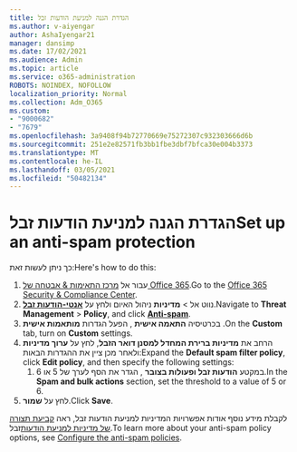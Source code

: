 ```yaml
---
title: הגדרת הגנה למניעת הודעות זבל
ms.author: v-aiyengar
author: AshaIyengar21
manager: dansimp
ms.date: 17/02/2021
ms.audience: Admin
ms.topic: article
ms.service: o365-administration
ROBOTS: NOINDEX, NOFOLLOW
localization_priority: Normal
ms.collection: Adm_O365
ms.custom:
- "9000682"
- "7679"
ms.openlocfilehash: 3a9408f94b72770669e75272307c932303666d6b
ms.sourcegitcommit: 251e2e82571fb3bb1fbe3dbf7bfca30e004b3373
ms.translationtype: MT
ms.contentlocale: he-IL
ms.lasthandoff: 03/05/2021
ms.locfileid: "50482134"
---
```

# <a name="set-up-an-anti-spam-protection"></a><span data-ttu-id="50c9d-102">הגדרת הגנה למניעת הודעות זבל</span><span class="sxs-lookup"><span data-stu-id="50c9d-102">Set up an anti-spam protection</span></span>

<span data-ttu-id="50c9d-103">כך ניתן לעשות זאת:</span><span class="sxs-lookup"><span data-stu-id="50c9d-103">Here's how to do this:</span></span>

1. <span data-ttu-id="50c9d-104">עבור אל [מרכז התאימות & אבטחה של Office 365](https://go.microsoft.com/fwlink/p/?linkid=2077143).</span><span class="sxs-lookup"><span data-stu-id="50c9d-104">Go to the [Office 365 Security & Compliance Center](https://go.microsoft.com/fwlink/p/?linkid=2077143).</span></span>
1. <span data-ttu-id="50c9d-105">נווט אל   >  **מדיניות** ניהול האיום ולחץ על **[אנטי-הודעות זבל](https://go.microsoft.com/fwlink/p/?linkid=2077143)**.</span><span class="sxs-lookup"><span data-stu-id="50c9d-105">Navigate to **Threat Management** > **Policy**, and click **[Anti-spam](https://go.microsoft.com/fwlink/p/?linkid=2077143)**.</span></span>
1. <span data-ttu-id="50c9d-106">בכרטיסיה **התאמה אישית** , הפעל הגדרות **מותאמות אישית** .</span><span class="sxs-lookup"><span data-stu-id="50c9d-106">On the **Custom** tab, turn on **Custom** settings.</span></span>
1. <span data-ttu-id="50c9d-107">הרחב את **מדיניות ברירת המחדל למסנן דואר הזבל**, לחץ על **ערוך מדיניות** ולאחר מכן ציין את ההגדרות הבאות:</span><span class="sxs-lookup"><span data-stu-id="50c9d-107">Expand the **Default spam filter policy**,  click **Edit policy**, and then specify the following settings:</span></span>
    1. <span data-ttu-id="50c9d-108">במקטע **הודעות זבל ופעולות בצובר** , הגדר את הסף לערך של 5 או 6.</span><span class="sxs-lookup"><span data-stu-id="50c9d-108">In the **Spam and bulk actions** section, set the threshold to a value of 5 or 6.</span></span>
1. <span data-ttu-id="50c9d-109">לחץ על **שמור**.</span><span class="sxs-lookup"><span data-stu-id="50c9d-109">Click **Save**.</span></span>

<span data-ttu-id="50c9d-110">לקבלת מידע נוסף אודות אפשרויות המדיניות למניעת הודעות זבל, ראה [קביעת תצורה של מדיניות למניעת הודעות](https://go.microsoft.com/fwlink/?linkid=2092051)זבל.</span><span class="sxs-lookup"><span data-stu-id="50c9d-110">To learn more about your anti-spam policy options, see [Configure the anti-spam policies](https://go.microsoft.com/fwlink/?linkid=2092051).</span></span>
